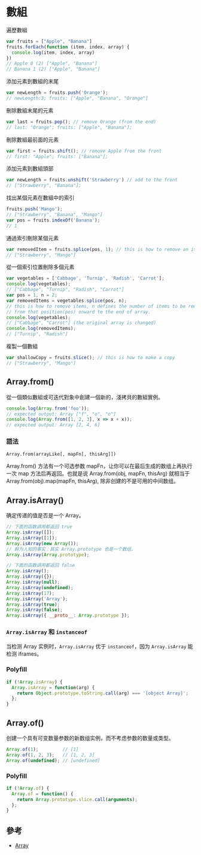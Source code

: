 # 數組

遍歷數組

```js
var fruits = ["Apple", "Banana"]
fruits.forEach(function (item, index, array) {
  console.log(item, index, array)
})
// Apple 0 (2) ["Apple", "Banana"]
// Banana 1 (2) ["Apple", "Banana"]
```

添加元素到數組的末尾

```js
var newLength = fruits.push('Orange');
// newLength:3; fruits: ["Apple", "Banana", "Orange"]
```

刪除數組末尾的元素

```js
var last = fruits.pop(); // remove Orange (from the end)
// last: "Orange"; fruits: ["Apple", "Banana"];
```

刪除數組最前面的元素

```js
var first = fruits.shift(); // remove Apple from the front
// first: "Apple"; fruits: ["Banana"];
```

添加元素到數組頭部

```js
var newLength = fruits.unshift('Strawberry') // add to the front
// ["Strawberry", "Banana"];
```

找出某個元素在數組中的索引

```js
fruits.push('Mango');
// ["Strawberry", "Banana", "Mango"]
var pos = fruits.indexOf('Banana');
// 1
```

通過索引刪除某個元素

```js
var removedItem = fruits.splice(pos, 1); // this is how to remove an item
// ["Strawberry", "Mango"]
```

從一個索引位置刪除多個元素

```js
var vegetables = ['Cabbage', 'Turnip', 'Radish', 'Carrot'];
console.log(vegetables); 
// ["Cabbage", "Turnip", "Radish", "Carrot"]
var pos = 1, n = 2;
var removedItems = vegetables.splice(pos, n);
// this is how to remove items, n defines the number of items to be removed,
// from that position(pos) onward to the end of array.
console.log(vegetables); 
// ["Cabbage", "Carrot"] (the original array is changed)
console.log(removedItems); 
// ["Turnip", "Radish"]
```

複製一個數組

```js
var shallowCopy = fruits.slice(); // this is how to make a copy 
// ["Strawberry", "Mango"]
```

## Array.from()

從一個類似數組或可迭代對象中創建一個新的，淺拷貝的數組實例。

```js
console.log(Array.from('foo'));
// expected output: Array ["f", "o", "o"]
console.log(Array.from([1, 2, 3], x => x + x));
// expected output: Array [2, 4, 6]
```

### 語法

`Array.from(arrayLike[, mapFn[, thisArg]])`

Array.from() 方法有一个可选参数 mapFn，让你可以在最后生成的数组上再执行一次 map 方法后再返回。也就是说 Array.from(obj, mapFn, thisArg) 就相当于 Array.from(obj).map(mapFn, thisArg), 除非创建的不是可用的中间数组。

## Array.isArray()

确定传递的值是否是一个 Array。

```js
// 下面的函数调用都返回 true
Array.isArray([]);
Array.isArray([1]);
Array.isArray(new Array());
// 鲜为人知的事实：其实 Array.prototype 也是一个数组。
Array.isArray(Array.prototype); 

// 下面的函数调用都返回 false
Array.isArray();
Array.isArray({});
Array.isArray(null);
Array.isArray(undefined);
Array.isArray(17);
Array.isArray('Array');
Array.isArray(true);
Array.isArray(false);
Array.isArray({ __proto__: Array.prototype });
```

### `Array.isArray` 和 `instanceof`

当检测 Array 实例时，`Array.isArray` 优于 `instanceof`，因为 `Array.isArray` 能检测 iframes。

### Polyfill

```js
if (!Array.isArray) {
  Array.isArray = function(arg) {
    return Object.prototype.toString.call(arg) === '[object Array]';
  };
}
```

## Array.of()

创建一个具有可变数量参数的新数组实例，而不考虑参数的数量或类型。

```js
Array.of(1);         // [1]
Array.of(1, 2, 3);   // [1, 2, 3]
Array.of(undefined); // [undefined]
```

### Polyfill

```js
if (!Array.of) {
  Array.of = function() {
    return Array.prototype.slice.call(arguments);
  };
}
```

## 參考

- [Array](https://developer.mozilla.org/zh-CN/docs/Web/JavaScript/Reference/Global_Objects/Array)